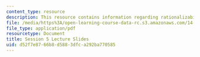 ```yaml
---
content_type: resource
description: This resource contains information regarding rationalizability.
file: /media/https%3A/open-learning-course-data-rc.s3.amazonaws.com/14-12-economic-applications-of-game-theory-fall-2012/d52f7e8766b8d5883dfca292ba770585_MIT14_12F12_slides5.pdf
file_type: application/pdf
resourcetype: Document
title: Session 5 Lecture Slides
uid: d52f7e87-66b8-d588-3dfc-a292ba770585
---
```

